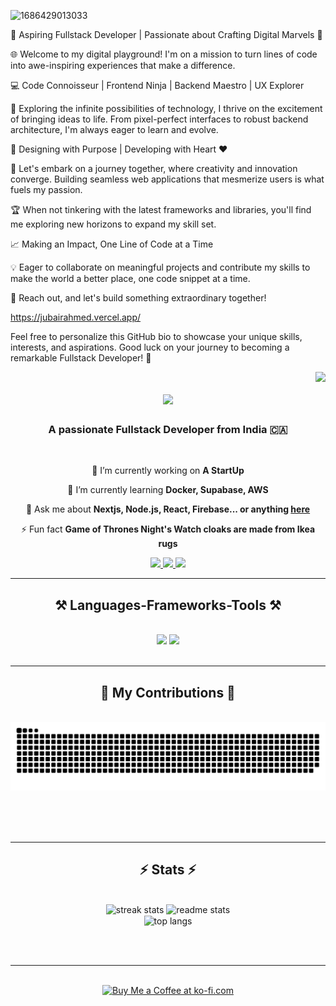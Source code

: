![1686429013033](https://github.com/JubairShaik/JubairShaik/assets/104702942/8de599fd-e3ee-4052-8b94-a14bf8d947ca)



👋 Aspiring Fullstack Developer | Passionate about Crafting Digital Marvels 🚀

🌐 Welcome to my digital playground! I'm on a mission to turn lines of code into awe-inspiring experiences that make a difference.

💻 Code Connoisseur | Frontend Ninja | Backend Maestro | UX Explorer

🔭 Exploring the infinite possibilities of technology, I thrive on the excitement of bringing ideas to life. From pixel-perfect interfaces to robust backend architecture, I'm always eager to learn and evolve.

🎨 Designing with Purpose | Developing with Heart ❤️

🚀 Let's embark on a journey together, where creativity and innovation converge. Building seamless web applications that mesmerize users is what fuels my passion.

 

🏆 When not tinkering with the latest frameworks and libraries, you'll find me exploring new horizons to expand my skill set.


📈 Making an Impact, One Line of Code at a Time

💡 Eager to collaborate on meaningful projects and contribute my skills to make the world a better place, one code snippet at a time.

📧 Reach out, and let's build something extraordinary together!

 https://jubairahmed.vercel.app/

Feel free to personalize this GitHub bio to showcase your unique skills, interests, and aspirations.
Good luck on your journey to becoming a remarkable Fullstack Developer! 🚀



<img align="right" src="https://visitor-badge.laobi.icu/badge?page_id=salesp07.salesp07" />

<h1 align="center">
    <img src="https://readme-typing-svg.herokuapp.com/?font=Righteous&size=35&center=true&vCenter=true&width=500&height=70&duration=4000&lines=Hi+There!+👋;+I'm + Jubair + Ahmed!;" />
</h1>

<h3 align="center">A passionate Fullstack Developer from India 🇨🇦</h3>

<br/>

<div align="center">
 
 🔭 I’m currently working on **A StartUp**
 
 🌱 I’m currently learning **Docker, Supabase, AWS**

💬 Ask me about **Nextjs, Node.js, React, Firebase... or anything [here](https://github.com/salesp07/salesp07/issues)**

⚡ Fun fact **Game of Thrones Night's Watch cloaks are made from Ikea rugs**

 </div>
 
<div align="center"> 
  <a href="mailto:pedro.sales.muniz@gmail.com">
    <img src="https://img.shields.io/badge/Gmail-333333?style=for-the-badge&logo=gmail&logoColor=red" />
  </a>
  <a href="https://linkedin.com/in/pedro-sales-muniz" target="_blank">
    <img src="https://img.shields.io/badge/LinkedIn-0077B5?style=for-the-badge&logo=linkedin&logoColor=white" target="_blank" />
  </a>
  <a href="https://salesp07.github.io" target="_blank">
     <img src="https://img.shields.io/badge/Portfolio-FF5722?style=for-the-badge&logo=todoist&logoColor=white" target="_blank" /> <!-- sqlite, safari, google-chrome are other good icon options -->
  </a>
</div>

 <hr/>
 
<h2 align="center">⚒️ Languages-Frameworks-Tools ⚒️</h2>
<br/>
<div align="center">
    <img src="https://skillicons.dev/icons?i=react,bootstrap,mui,html,css,vscode,github,figma,tailwind,git,r" />
    <img src="https://skillicons.dev/icons?i=nodejs,python,javascript,typescript,express,firebase,mongodb,c,java,nextjs,mysql,flask" /><br>
</div>

<br/>
<hr/>

<div align="center">
  <h2>🐍 My Contributions 🐍</h2>
  <br>
  <img alt="snake eating my contributions" src="https://raw.githubusercontent.com/salesp07/salesp07/output/github-contribution-grid-snake.svg" />
  
  <br/><br/><br/>
</div>

<hr/>

<h2 align="center">⚡ Stats ⚡</h2>
<br>
<div align=center>
  <img width=390 src="https://github-readme-streak-stats-salesp07.vercel.app/?user=salesp07&count_private=true&theme=react&border_radius=10" alt="streak stats"/>
  <img width=390 src="https://github-readme-stats-salesp07.vercel.app/api?username=salesp07&count_private=true&show_icons=true&theme=react&rank_icon=github&border_radius=10" alt="readme stats" />
  <br/>
  <img width=325 align="center" src="https://github-readme-stats-salesp07.vercel.app/api/top-langs/?username=salesp07&hide=HTML&langs_count=8&layout=compact&theme=react&border_radius=10&size_weight=0.5&count_weight=0.5&exclude_repo=github-readme-stats" alt="top langs" />
</div>

<br/><br/>

<hr/>

<br/>

<div align="center">
<a href='https://ko-fi.com/V7V4RAK9C' target='_blank'><img height='64' style='border:0px;height:64px;' src='https://storage.ko-fi.com/cdn/kofi1.png?v=3' border='0' alt='Buy Me a Coffee at ko-fi.com' /></a>
</div>

<br/>

